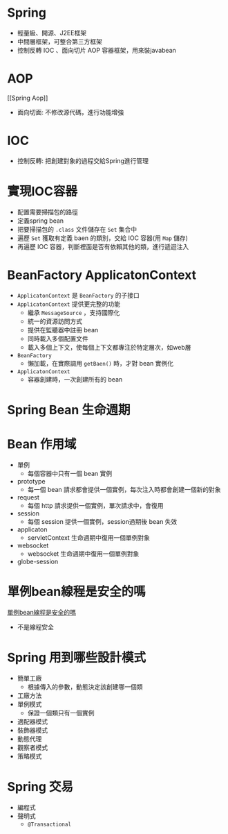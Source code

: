 # Spring
- 輕量級、開源、J2EE框架
- 中間層框架，可整合第三方框架
- 控制反轉 IOC 、面向切片 AOP 容器框架，用來裝javabean

# AOP
[[Spring Aop]]
- 面向切面: 不修改源代碼，進行功能增強

# IOC
- 控制反轉: 把創建對象的過程交給Spring進行管理

# 實現IOC容器
- 配置需要掃描包的路徑
- 定義spring bean
- 把要掃描包的 `.class` 文件儲存在 `Set` 集合中
- 遍歷 `Set` 獲取有定義 baen 的類別，交給 IOC 容器(用 `Map` 儲存)
- 再遍歷 IOC 容器，判斷裡面是否有依賴其他的類，進行遞迴注入

# BeanFactory ApplicatonContext
- `ApplicatonContext` 是 `BeanFactory` 的子接口
- `ApplicatonContext` 提供更完整的功能
	- 繼承 `MessageSource` ，支持國際化
	- 統一的資源訪問方式
	- 提供在監聽器中註冊 bean
	- 同時載入多個配置文件
	- 載入多個上下文，使每個上下文都專注於特定層次，如web層
- `BeanFactory`
	- 懶加載，在實際調用 `getBaen()` 時，才對 bean 實例化
- `ApplicatonContext`
	- 容器創建時，一次創建所有的 bean

# Spring Bean 生命週期


# Bean 作用域
- 單例
	- 每個容器中只有一個 bean 實例
- prototype
	- 每一個 bean 請求都會提供一個實例，每次注入時都會創建一個新的對象
- request
	- 每個 http 請求提供一個實例，單次請求中，會復用
- session
	- 每個 session 提供一個實例，session過期後 bean 失效
- applicaton
	- servletContext 生命週期中復用一個單例對象
- websocket
	- websocket 生命週期中復用一個單例對象
- globe-session

# 單例bean線程是安全的嗎
[單例bean線程是安全的嗎](https://www.bilibili.com/video/BV1Eb4y1R7zd?p=39&spm_id_from=pageDriver)
- 不是線程安全

# Spring 用到哪些設計模式
- 簡單工廠
	- 根據傳入的參數，動態決定該創建哪一個類
- 工廠方法
- 單例模式
	- 保證一個類只有一個實例
- 適配器模式
- 裝飾器模式
- 動態代理
- 觀察者模式
- 策略模式

# Spring 交易
- 編程式
- 聲明式
	- `@Transactional`